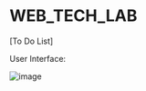 # WEB_TECH_LAB

[To Do List]

User Interface:

![image](https://github.com/user-attachments/assets/af52cc9d-79e8-4511-be99-58bfb1373e83)
